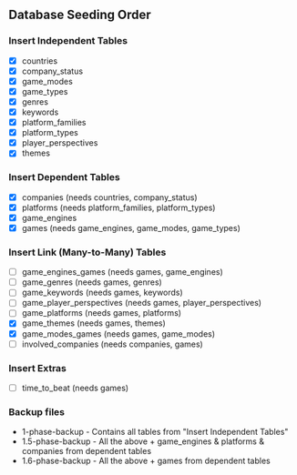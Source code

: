 ## Database Seeding Order

### Insert Independent Tables

- [x] countries
- [x] company_status
- [x] game_modes
- [x] game_types
- [x] genres
- [x] keywords
- [x] platform_families
- [x] platform_types
- [x] player_perspectives
- [x] themes

### Insert Dependent Tables

- [x] companies (needs countries, company_status)
- [x] platforms (needs platform_families, platform_types)
- [x] game_engines
- [x] games (needs game_engines, game_modes, game_types)

### Insert Link (Many-to-Many) Tables

- [ ] game_engines_games (needs games, game_engines)
- [ ] game_genres (needs games, genres)
- [ ] game_keywords (needs games, keywords)
- [ ] game_player_perspectives (needs games, player_perspectives)
- [ ] game_platforms (needs games, platforms)
- [x] game_themes (needs games, themes)
- [x] game_modes_games (needs games, game_modes)
- [ ] involved_companies (needs companies, games)

### Insert Extras

- [ ] time_to_beat (needs games)

### Backup files

- 1-phase-backup - Contains all tables from "Insert Independent Tables"
- 1.5-phase-backup - All the above + game_engines & platforms & companies from dependent tables
- 1.6-phase-backup - All the above + games from dependent tables

